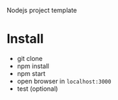 Nodejs project template 

# Install

- git clone
- npm install
- npm start
- open browser in `localhost:3000`
- test (optional)